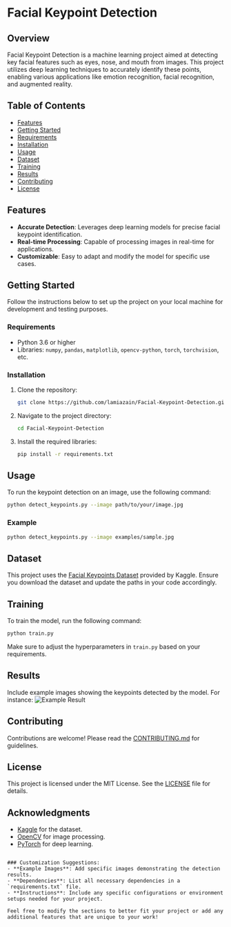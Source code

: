 
# Facial Keypoint Detection

## Overview
Facial Keypoint Detection is a machine learning project aimed at detecting key facial features such as eyes, nose, and mouth from images. This project utilizes deep learning techniques to accurately identify these points, enabling various applications like emotion recognition, facial recognition, and augmented reality.

## Table of Contents
- [Features](#features)
- [Getting Started](#getting-started)
- [Requirements](#requirements)
- [Installation](#installation)
- [Usage](#usage)
- [Dataset](#dataset)
- [Training](#training)
- [Results](#results)
- [Contributing](#contributing)
- [License](#license)

## Features
- **Accurate Detection**: Leverages deep learning models for precise facial keypoint identification.
- **Real-time Processing**: Capable of processing images in real-time for applications.
- **Customizable**: Easy to adapt and modify the model for specific use cases.

## Getting Started
Follow the instructions below to set up the project on your local machine for development and testing purposes.

### Requirements
- Python 3.6 or higher
- Libraries: `numpy`, `pandas`, `matplotlib`, `opencv-python`, `torch`, `torchvision`, etc.

### Installation
1. Clone the repository:
   ```bash
   git clone https://github.com/lamiazain/Facial-Keypoint-Detection.git
   ```
2. Navigate to the project directory:
   ```bash
   cd Facial-Keypoint-Detection
   ```
3. Install the required libraries:
   ```bash
   pip install -r requirements.txt
   ```

## Usage
To run the keypoint detection on an image, use the following command:
```bash
python detect_keypoints.py --image path/to/your/image.jpg
```

### Example
```bash
python detect_keypoints.py --image examples/sample.jpg
```

## Dataset
This project uses the [Facial Keypoints Dataset](https://www.kaggle.com/c/facial-keypoints-detection/data) provided by Kaggle. Ensure you download the dataset and update the paths in your code accordingly.

## Training
To train the model, run the following command:
```bash
python train.py
```
Make sure to adjust the hyperparameters in `train.py` based on your requirements.

## Results
Include example images showing the keypoints detected by the model. For instance:
![Example Result](path/to/example/result.png)

## Contributing
Contributions are welcome! Please read the [CONTRIBUTING.md](CONTRIBUTING.md) for guidelines.

## License
This project is licensed under the MIT License. See the [LICENSE](LICENSE) file for details.

## Acknowledgments
- [Kaggle](https://www.kaggle.com) for the dataset.
- [OpenCV](https://opencv.org/) for image processing.
- [PyTorch](https://pytorch.org/) for deep learning.

```

### Customization Suggestions:
- **Example Images**: Add specific images demonstrating the detection results.
- **Dependencies**: List all necessary dependencies in a `requirements.txt` file.
- **Instructions**: Include any specific configurations or environment setups needed for your project.

Feel free to modify the sections to better fit your project or add any additional features that are unique to your work!
